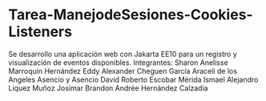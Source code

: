 # Tarea-ManejodeSesiones-Cookies-Listeners
Se desarrollo una aplicación web con Jakarta EE10 para un registro y visualización de eventos disponibles.
Integrantes:
Sharon Anelisse Marroquín Hernández
Eddy Alexander Cheguen García
Araceli de los Angeles Asencio y Asencio
David Roberto Escobar Mérida
Ismael Alejandro Liquez Muñoz
Josimar Brandon Andrée Hernández Calzadia
